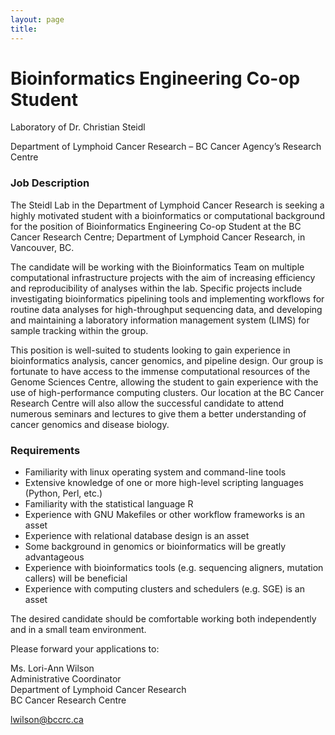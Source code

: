 ```yaml
---
layout: page
title:
---
```


# Bioinformatics Engineering Co-op Student
Laboratory of Dr. Christian Steidl

Department of Lymphoid Cancer Research – BC Cancer Agency’s Research Centre

### Job Description

The Steidl Lab in the Department of Lymphoid Cancer Research is seeking a highly motivated student with a bioinformatics or computational background for the position of Bioinformatics Engineering Co-op Student at the BC Cancer Research Centre; Department of Lymphoid Cancer Research, in Vancouver, BC.

The candidate will be working with the Bioinformatics Team on multiple computational infrastructure projects with the aim of increasing efficiency and reproducibility of analyses within the lab. Specific projects include investigating bioinformatics pipelining tools and implementing workflows for routine data analyses for high-throughput sequencing data, and developing and maintaining a laboratory information management system (LIMS) for sample tracking within the group. 

This position is well-suited to students looking to gain experience in bioinformatics analysis, cancer genomics, and pipeline design. Our group is fortunate to have access to the immense computational resources of the Genome Sciences Centre, allowing the student to gain experience with the use of high-performance computing clusters. Our location at the BC Cancer Research Centre will also allow the successful candidate to attend numerous seminars and lectures to give them a better understanding of cancer genomics and disease biology.

### Requirements

- Familiarity with linux operating system and command-line tools
- Extensive knowledge of one or more high-level scripting languages (Python, Perl, etc.)
- Familiarity with the statistical language R
- Experience with GNU Makefiles or other workflow frameworks is an asset
- Experience with relational database design is an asset
- Some background in genomics or bioinformatics will be greatly advantageous
- Experience with bioinformatics tools (e.g. sequencing aligners, mutation callers) will be beneficial
- Experience with computing clusters and schedulers (e.g. SGE) is an asset

The desired candidate should be comfortable working both independently and in a small team environment.


Please forward your applications to:

Ms. Lori-Ann Wilson  
Administrative Coordinator  
Department of Lymphoid Cancer Research  
BC Cancer Research Centre

<lwilson@bccrc.ca>
